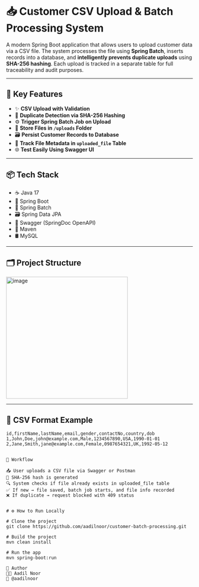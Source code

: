 # 📥 Customer CSV Upload & Batch Processing System

A modern Spring Boot application that allows users to upload customer data via a CSV file. The system processes the file using **Spring Batch**, inserts records into a database, and **intelligently prevents duplicate uploads** using **SHA-256 hashing**. Each upload is tracked in a separate table for full traceability and audit purposes.

---

## 🚀 Key Features

- ✨ **CSV Upload with Validation**
- 🧠 **Duplicate Detection via SHA-256 Hashing**
- ⚙️ **Trigger Spring Batch Job on Upload**
- 📁 **Store Files in `/uploads` Folder**
- 🗃 **Persist Customer Records to Database**
- 📂 **Track File Metadata in `uploaded_file` Table**
- 🌐 **Test Easily Using Swagger UI**

---

## 📦 Tech Stack

- ☕ Java 17  
- 🌱 Spring Boot  
- 🧩 Spring Batch  
- 🗃 Spring Data JPA  
- 🧪 Swagger (SpringDoc OpenAPI)  
- 🧰 Maven  
- 🛢️ MySQL

---

## 🗂️ Project Structure

<img width="328" alt="image" src="https://github.com/user-attachments/assets/bbbbfeec-5e2a-4139-a060-50bb2bdf5d2c" />

---

## 📂 CSV Format Example

```csv
id,firstName,lastName,email,gender,contactNo,country,dob
1,John,Doe,john@example.com,Male,1234567890,USA,1990-01-01
2,Jane,Smith,jane@example.com,Female,0987654321,UK,1992-05-12


🧪 Workflow

📤 User uploads a CSV file via Swagger or Postman
🔐 SHA-256 hash is generated
🔍 System checks if file already exists in uploaded_file table
✅ If new → file saved, batch job starts, and file info recorded
❌ If duplicate → request blocked with 409 status


# ⚙️ How to Run Locally

# Clone the project
git clone https://github.com/aadilnoor/customer-batch-processing.git

# Build the project
mvn clean install

# Run the app
mvn spring-boot:run

🙌 Author
👨‍💻 Aadil Noor
🔗 @aadilnoor
